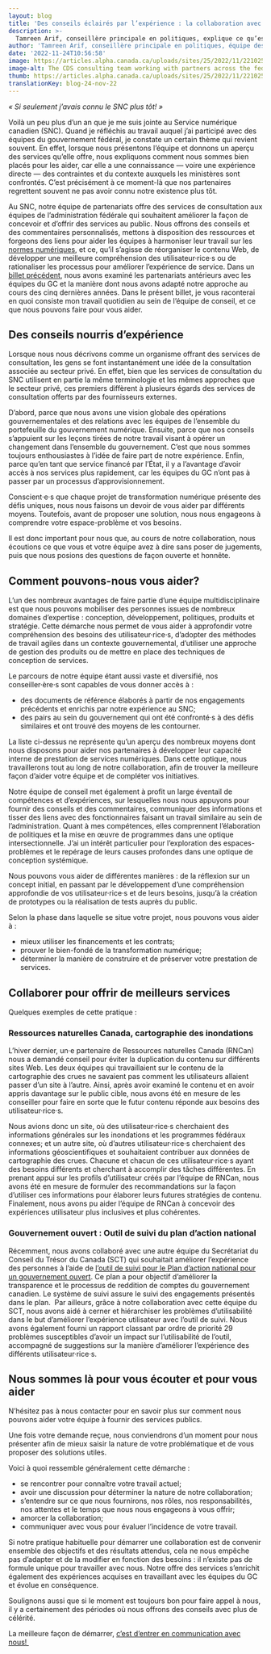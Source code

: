 ```yaml
---
layout: blog
title: 'Des conseils éclairés par l’expérience : la collaboration avec l’équipe de conseil au SNC'
description: >-
  Tamreen Arif, conseillère principale en politiques, explique ce qu’est le travail au sein de l’équipe de conseil du SNC. Ce service fournit des conseils, partage des ressources et tisse des liens pour aider les équipes du gouvernement du Canada (GC) à prendre des décisions conformes aux Normes numériques.
author: 'Tamreen Arif, conseillère principale en politiques, équipe des partenariats'
date: '2022-11-24T10:56:58'
image: https://articles.alpha.canada.ca/uploads/sites/25/2022/11/221025_FearlessAdviceWorkingConsultingTeamCDS_Blog_Post.png
image-alt: The CDS consulting team working with partners across the federal government to improve services for people in Canada. L’équipe de conseil du SNC travaille avec les partenaires de l’ensemble de l’administration fédérale pour améliorer les services offerts aux personnes habitant au Canada.
thumb: https://articles.alpha.canada.ca/uploads/sites/25/2022/11/221025_FearlessAdviceWorkingConsultingTeamCDS_Blog_Post.png
translationKey: blog-24-nov-22
---
```


<p><em>« Si seulement j’avais connu le SNC plus tôt! »&nbsp;</em></p>



<p>Voilà un peu plus d’un an que je me suis jointe au Service numérique canadien (SNC). Quand je réfléchis au travail auquel j’ai participé avec des équipes du gouvernement fédéral, je constate un certain thème qui revient souvent. En effet, lorsque nous présentons l’équipe et donnons un aperçu des services qu’elle offre, nous expliquons comment nous sommes bien placés pour les aider, car elle a une connaissance — voire une expérience directe — des contraintes et du contexte auxquels les ministères sont confrontés. C’est précisément à ce moment-là que nos partenaires regrettent souvent ne pas avoir connu notre existence plus tôt.&nbsp;</p>



<p>Au SNC, notre équipe de partenariats offre des services de consultation aux équipes de l’administration fédérale qui souhaitent améliorer la façon de concevoir et d’offrir des services au public. Nous offrons des conseils et des commentaires personnalisés, mettons à disposition des ressources et forgeons des liens pour aider les équipes à harmoniser leur travail sur les <a href="https://www.canada.ca/fr/gouvernement/systeme/gouvernement-numerique/normes-numeriques-gouvernement-canada.html">normes numériques</a>, et ce, qu’il s’agisse de réorganiser le contenu Web, de développer une meilleure compréhension des utilisateur·rice·s ou de rationaliser les processus pour améliorer l’expérience de service. Dans un <a href="https://numerique.canada.ca/2022/10/06/modification-de-notre-approche-aux-partenariats/">billet précédent</a>, nous avons examiné les partenariats antérieurs avec les équipes du GC et la manière dont nous avons adapté notre approche au cours des cinq dernières années. Dans le présent billet, je vous raconterai en quoi consiste mon travail quotidien au sein de l’équipe de conseil, et ce que nous pouvons faire pour vous aider.</p>



<h2 id="h-des-conseils-nourris-d-experience"><strong>Des conseils nourris d’expérience</strong></h2>



<p>Lorsque nous nous décrivons comme un organisme offrant des services de consultation, les gens se font instantanément une idée de la consultation associée au secteur privé. En effet, bien que les services de consultation du SNC utilisent en partie la même terminologie et les mêmes approches que le secteur privé, ces premiers diffèrent à plusieurs égards des services de consultation offerts par des fournisseurs externes.&nbsp;&nbsp;&nbsp;</p>



<p>D’abord, parce que nous avons une vision globale des opérations gouvernementales et des relations avec les équipes de l’ensemble du portefeuille du gouvernement numérique. Ensuite, parce que nos conseils s’appuient sur les leçons tirées de notre travail visant à opérer un changement dans l’ensemble du gouvernement. C’est que nous sommes toujours enthousiastes à l’idée de faire part de notre expérience. Enfin, parce qu’en tant que service financé par l’État, il y a l’avantage d’avoir accès à nos services plus rapidement, car les équipes du GC n’ont pas à passer par un processus d’approvisionnement.&nbsp;</p>



<p>Conscient·e·s que chaque projet de transformation numérique présente des défis uniques, nous nous faisons un devoir de vous aider par différents moyens. Toutefois, avant de proposer une solution, nous nous engageons à comprendre votre espace-problème et vos besoins.</p>



<p>Il est donc important pour nous que, au cours de notre collaboration, nous écoutions ce que vous et votre équipe avez à dire sans poser de jugements, puis que nous posions des questions de façon ouverte et honnête.&nbsp;</p>



<h2><strong>Comment pouvons-nous vous aider?&nbsp;</strong></h2>



<p>L’un des nombreux avantages de faire partie d’une équipe multidisciplinaire est que nous pouvons mobiliser des personnes issues de nombreux domaines d’expertise : conception, développement, politiques, produits et stratégie. Cette démarche nous permet de vous aider à approfondir votre compréhension des besoins des utilisateur·rice·s, d’adopter des méthodes de travail agiles dans un contexte gouvernemental, d’utiliser une approche de gestion des produits ou de mettre en place des techniques de conception de services.&nbsp;</p>



<p>Le parcours de notre équipe étant aussi vaste et diversifié, nos conseiller·ère·s sont capables de vous donner accès à :</p>



<ul><li>des documents de référence élaborés à partir de nos engagements précédents et enrichis par notre expérience au SNC;</li><li>des pairs au sein du gouvernement qui ont été confronté·s à des défis similaires et ont trouvé des moyens de les contourner.</li></ul>



<p>La liste ci-dessus ne représente qu’un aperçu des nombreux moyens dont nous disposons pour aider nos partenaires à développer leur capacité interne de prestation de services numériques. Dans cette optique, nous travaillerons tout au long de notre collaboration, afin de trouver la meilleure façon d’aider votre équipe et de compléter vos initiatives.&nbsp;</p>



<p>Notre équipe de conseil met également à profit un large éventail de compétences et d’expériences, sur lesquelles nous nous appuyons pour fournir des conseils et des commentaires, communiquer des informations et tisser des liens avec des fonctionnaires faisant un travail similaire au sein de l’administration. Quant à mes compétences, elles comprennent l’élaboration de politiques et la mise en œuvre de programmes dans une optique intersectionnelle. J’ai un intérêt particulier pour l’exploration des espaces-problèmes et le repérage de leurs causes profondes dans une optique de conception systémique.</p>



<p>Nous pouvons vous aider de différentes manières : de la réflexion sur un concept initial, en passant par le développement d’une compréhension approfondie de vos utilisateur·rice·s et de leurs besoins, jusqu’à la création de prototypes ou la réalisation de tests auprès du public.&nbsp;</p>



<p>Selon la phase dans laquelle se situe votre projet, nous pouvons vous aider à :&nbsp;</p>



<ul><li>mieux utiliser les financements et les contrats;</li><li>prouver le bien-fondé de la transformation numérique;</li><li>déterminer la manière de construire et de préserver votre prestation de services.&nbsp;</li></ul>



<p></p>



<h2><strong>Collaborer pour offrir de meilleurs services</strong></h2>



<p>Quelques exemples de cette pratique :</p>



<h3><strong>Ressources naturelles Canada, cartographie des inondations</strong></h3>



<p>L’hiver dernier, un·e partenaire de Ressources naturelles Canada (RNCan) nous a demandé conseil pour éviter la duplication du contenu sur différents sites Web. Les deux équipes qui travaillaient sur le contenu de la cartographie des crues ne savaient pas comment les utilisateurs allaient passer d’un site à l’autre. Ainsi, après avoir examiné le contenu et en avoir appris davantage sur le public cible, nous avons été en mesure de les conseiller pour faire en sorte que le futur contenu réponde aux besoins des utilisateur·rice·s.</p>



<p>Nous avions donc un site, où des utilisateur·rice·s cherchaient des informations générales sur les inondations et les programmes fédéraux connexes; et un autre site, où d’autres utilisateur·rice·s cherchaient des informations géoscientifiques et souhaitaient contribuer aux données de cartographie des crues. Chacune et chacun de ces utilisateur·rice·s ayant des besoins différents et cherchant à accomplir des tâches différentes. En prenant appui sur les profils d’utilisateur créés par l’équipe de RNCan, nous avons été en mesure de formuler des recommandations sur la façon d’utiliser ces informations pour élaborer leurs futures stratégies de contenu. Finalement, nous avons pu aider l’équipe de RNCan à concevoir des expériences utilisateur plus inclusives et plus cohérentes.&nbsp;</p>



<h3><strong>Gouvernement ouvert : Outil de suivi du plan d’action national</strong></h3>



<p>Récemment, nous avons collaboré avec une autre équipe du Secrétariat du Conseil du Trésor du Canada (SCT) qui souhaitait améliorer l’expérience des personnes à l’aide de <a href="https://rechercher.ouvert.canada.ca/nap5/">l’outil de suivi pour le Plan d&#8217;action national pour un gouvernement ouvert</a>. Ce plan a pour objectif d’améliorer la transparence et le processus de reddition de comptes du gouvernement canadien. Le système de suivi assure le suivi des engagements présentés dans le plan.&nbsp; Par ailleurs, grâce à notre collaboration avec cette équipe du SCT, nous avons aidé à cerner et hiérarchiser les problèmes d’utilisabilité dans le but d’améliorer l’expérience utilisateur avec l’outil de suivi. Nous avons également fourni un rapport classant par ordre de priorité 29 problèmes susceptibles d’avoir un impact sur l’utilisabilité de l’outil, accompagné de suggestions sur la manière d’améliorer l’expérience des différents utilisateur·rice·s.&nbsp;</p>



<h2><strong>Nous sommes là pour vous écouter et pour vous aider</strong></h2>



<p>N’hésitez pas à nous contacter pour en savoir plus sur comment nous pouvons aider votre équipe à fournir des services publics.</p>



<p>Une fois votre demande reçue, nous conviendrons d’un moment pour nous présenter afin de mieux saisir la nature de votre problématique et de vous proposer des solutions utiles.&nbsp;&nbsp;&nbsp;</p>



<p>Voici à quoi ressemble généralement cette démarche :&nbsp;</p>



<ul><li>se rencontrer pour connaître votre travail actuel;</li><li>avoir une discussion pour déterminer la nature de notre collaboration;</li><li>s’entendre sur ce que nous fournirons, nos rôles, nos responsabilités, nos attentes et le temps que nous nous engageons à vous offrir;</li><li>amorcer la collaboration;</li><li>communiquer avec vous pour évaluer l’incidence de votre travail.&nbsp;</li></ul>



<p>Si notre pratique habituelle pour démarrer une collaboration est de convenir ensemble des objectifs et des résultats attendus, cela ne nous empêche pas d’adapter et de la modifier en fonction des besoins : il n’existe pas de formule unique pour travailler avec nous. Notre offre des services s’enrichit également des expériences acquises en travaillant avec les équipes du GC et évolue en conséquence.</p>



<p>Soulignons aussi que si le moment est toujours bon pour faire appel à nous, il y a certainement des périodes où nous offrons des conseils avec plus de célérité.&nbsp;</p>



<p>La meilleure façon de démarrer, <a href="https://forms-formulaires.alpha.canada.ca/fr/id/3">c’est d’entrer en communication avec nous!&nbsp;</a></p>

